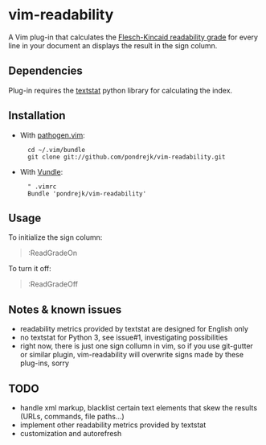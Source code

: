 vim-readability
=================

A Vim plug-in that calculates the [Flesch-Kincaid readability grade](https://en.wikipedia.org/wiki/Flesch%E2%80%93Kincaid_readability_tests) for every line in your document an displays the result in the sign column.

## Dependencies

Plug-in requires the [textstat](<https://pypi.python.org/pypi/textstat/>) python library for calculating the index.

## Installation

* With [pathogen.vim](https://github.com/tpope/vim-pathogen):

        cd ~/.vim/bundle
        git clone git://github.com/pondrejk/vim-readability.git

* With [Vundle](https://github.com/gmarik/vundle):

        " .vimrc
        Bundle 'pondrejk/vim-readability'

## Usage

To initialize the sign column:

> :ReadGradeOn

To turn it off:

> :ReadGradeOff

## Notes & known issues

* readability metrics provided by textstat are designed for English only
* no textstat for Python 3, see issue#1, investigating possibilities 
* right now, there is just one sign collumn in vim, so if you use git-gutter or similar plugin, vim-readability will overwrite signs made by these plug-ins, sorry

## TODO

* handle xml markup, blacklist certain text elements that skew the results (URLs, commands, file paths...)
* implement other readability metrics provided by textstat
* customization and autorefresh
